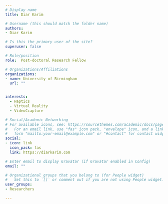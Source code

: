 ```yaml
---
# Display name
title: Diar Karim

# Username (this should match the folder name)
authors:
- Diar Karim

# Is this the primary user of the site?
superuser: false

# Role/position
role:  Post-doctoral Research Fellow

# Organizations/Affiliations
organizations:
- name: University of Birmingham
  url: ""


interests:
  - Haptics
  - Virtual Reality
  - VideoCcapture

# Social/Academic Networking
# For available icons, see: https://sourcethemes.com/academic/docs/page-builder/#icons
#   For an email link, use "fas" icon pack, "envelope" icon, and a link in the
#   form "mailto:your-email@example.com" or "#contact" for contact widget.
social:
- icon: link
  icon_pack: fas
  link: https://diarkarim.com

# Enter email to display Gravatar (if Gravatar enabled in Config)
email: ""

# Organizational groups that you belong to (for People widget)
#   Set this to `[]` or comment out if you are not using People widget.
user_groups:
- Researchers

---
```

